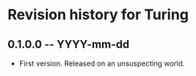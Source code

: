 # Revision history for Turing

## 0.1.0.0  -- YYYY-mm-dd

* First version. Released on an unsuspecting world.

